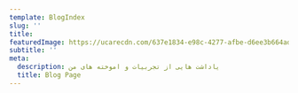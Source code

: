 ```yaml
---
template: BlogIndex
slug: ''
title:
featuredImage: https://ucarecdn.com/637e1834-e98c-4277-afbe-d6ee3b664ad5/
subtitle: ''
meta:
  description: یاداشت هایی از تجربیات و اموخته های من
  title: Blog Page
---
```

